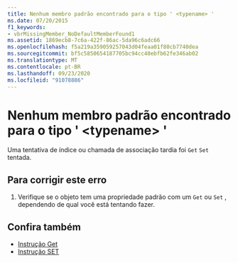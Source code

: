 ```yaml
---
title: Nenhum membro padrão encontrado para o tipo ' <typename> '
ms.date: 07/20/2015
f1_keywords:
- vbrMissingMember_NoDefaultMemberFound1
ms.assetid: 1869ecb8-7c6a-422f-86ac-5da96c6adc66
ms.openlocfilehash: f5a219a359059257043d04feaa01f80cb7740dea
ms.sourcegitcommit: bf5c5850654187705bc94cc40ebfb62fe346ab02
ms.translationtype: MT
ms.contentlocale: pt-BR
ms.lasthandoff: 09/23/2020
ms.locfileid: "91078886"
---
```

# <a name="no-default-member-found-for-type-typename"></a>Nenhum membro padrão encontrado para o tipo ' \<typename> '

Uma tentativa de índice ou chamada de associação tardia foi `Get` `Set` tentada.  
  
## <a name="to-correct-this-error"></a>Para corrigir este erro  
  
1. Verifique se o objeto tem uma propriedade padrão com um `Get` ou `Set` , dependendo de qual você está tentando fazer.  
  
## <a name="see-also"></a>Confira também

- [Instrução Get](../language-reference/statements/get-statement.md)
- [Instrução SET](../language-reference/statements/set-statement.md)
